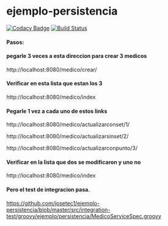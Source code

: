 # ejemplo-persistencia


[![Codacy Badge](https://api.codacy.com/project/badge/Grade/2bc54b6684cc40eb8248b9dbba11d462)](https://app.codacy.com/app/josetec1/ejemplo-persistencia?utm_source=github.com&utm_medium=referral&utm_content=josetec1/ejemplo-persistencia&utm_campaign=Badge_Grade_Dashboard)
[![Build Status](https://travis-ci.com/josetec1/ejemplo-persistencia.svg?branch=master)](https://travis-ci.com/josetec1/ejemplo-persistencia) 


#### Pasos: 

#### pegarle 3 veces a esta direccion para crear 3 medicos
http://localhost:8080/medico/crear/


#### Verificar en esta lista que estan los 3
http://localhost:8080/medico/index


#### Pegarle 1 vez a cada uno de estos links
http://localhost:8080/medico/actualizarconset/1/

http://localhost:8080/medico/actualizarsinset/2/

http://localhost:8080/medico/actualizarconpunto/3/

#### Verificar en la lista que dos se modificaron y uno no

http://localhost:8080/medico/index


#### Pero el test de integracion pasa.

https://github.com/josetec1/ejemplo-persistencia/blob/master/src/integration-test/groovy/ejemplo/persistencia/MedicoServiceSpec.groovy
